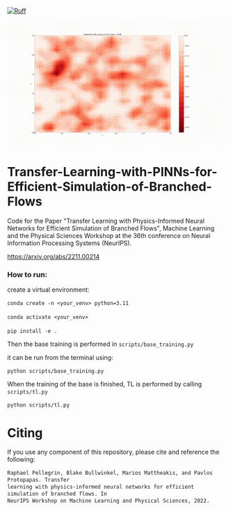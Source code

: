 [![Ruff](https://github.com/RaphaelPellegrin/Transfer-Learning-with-PINNs-for-Efficient-Simulation-of-Branched-Flows/actions/workflows/ruff.yml/badge.svg)](https://github.com/RaphaelPellegrin/Transfer-Learning-with-PINNs-for-Efficient-Simulation-of-Branched-Flows/actions/workflows/ruff.yml)

![Potential Evolution](assets/potential_evolution.gif)




# Transfer-Learning-with-PINNs-for-Efficient-Simulation-of-Branched-Flows

Code for the Paper "Transfer Learning with Physics-Informed Neural Networks for Efficient Simulation of Branched Flows", Machine Learning and the Physical Sciences Workshop at the 36th conference on Neural Information Processing Systems (NeurIPS).

https://arxiv.org/abs/2211.00214

### How to run:

create a virtual environment:

```
conda create -n <your_venv> python=3.11

conda activate <your_venv>

pip install -e .
```

Then the base training is performed in ```scripts/base_training.py```

it can be run from the terminal using:

```
python scripts/base_training.py
```

When the training of the base is finished, TL is performed by calling ```scripts/tl.py```

```
python scripts/tl.py
```

# Citing

If you use any component of this repository, please cite and reference the following:

```
Raphael Pellegrin, Blake Bullwinkel, Marios Mattheakis, and Pavlos Protopapas. Transfer
learning with physics-informed neural networks for efficient simulation of branched flows. In
NeurIPS Workshop on Machine Learning and Physical Sciences, 2022.
```



